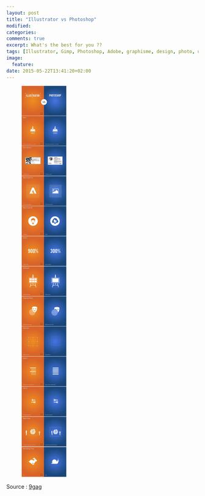 ```yaml
---
layout: post
title: "Illustrator vs Photoshop"
modified:
categories: 
comments: true
excerpt: What's the best for you ?? 
tags: [Illustrator, Gimp, Photoshop, Adobe, graphisme, design, photo, ux, ui, software, soft, 3D]
image:
  feature: 
date: 2015-05-22T13:41:20+02:00
---
```


<figure>
	<img src="../images/illuvsphoto.jpg">
</figure>

Source : <a href="http://9gag.com/gag/aZxYOb3?ref=fbp">9gag</a>